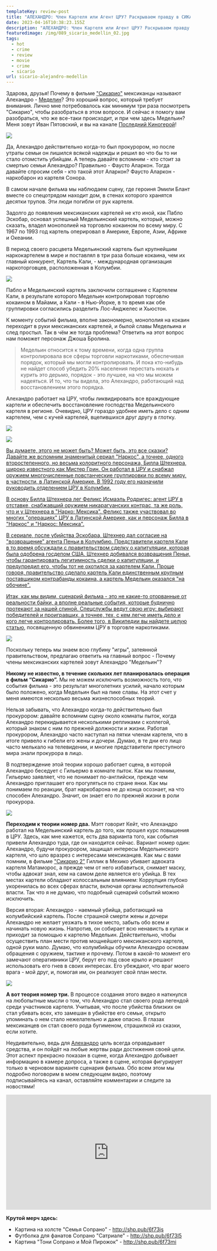 ```yaml
---
templateKey: review-post
title: "АЛЕХАНДРО: Член Картеля или Агент ЦРУ? Раскрываем правду в СИКАРИО!"
date: 2023-04-16T10:38:23.155Z
description: "АЛЕХАНДРО: Член Картеля или Агент ЦРУ? Раскрываем правду в СИКАРИО!"
featuredimage: /img/089_sicario_medellin_02.jpg
tags:
  - hot
  - crime
  - review
  - movie
  - crime
  - sicario
url: sicario-alejandro-medellin
---
```

Здарова, друзья! Почему в фильме ["Сикарио"](https://youtu.be/cbH3vL4SnPQ) мексиканцы называют Алехандро - [Меделин](https://youtu.be/cbH3vL4SnPQ)? Это хороший вопрос, который требует внимания. Лично мне потребовалось как минимум три раза посмотреть "Сикарио", чтобы разобраться в этом вопросе. И сейчас я помогу вам разобраться, что же все-таки происходит, и при чем здесь Медельин? Меня зовут Иван Пятовский, и вы на канале [Последний Киногерой](https://www.youtube.com/@IVANGEROI/videos)!

![](/img/089_sicario_medellin_02.jpg)

Да, Алехандро действительно когда-то был прокурором, но после утраты семьи он лишился всякой надежды и решил во что бы то ни стало отомстить убийцам. А теперь давайте вспомним - кто стоит за смертью семьи Алехандро? Правильно - Фаусто Аларкон. Тогда давайте спросим себя - кто такой этот Аларкон? Фаусто Аларкон - наркобарон из картеля Сонора.

В самом начале фильма мы наблюдаем сцену, где героиня Эмили Блант вместе со спецотрядом находит дом, в стенах которого хранятся десятки трупов. Эти люди погибли от рук картеля.

Задолго до появления мексиканских картелей не кто иной, как Пабло Эскобар, основал успешный Медельинский картель, который, можно сказать, владел монополией на торговлю кокаином по всему миру. С 1967 по 1993 год картель оперировал в Америке, Европе, Азии, Африке и Океании.

В период своего расцвета Медельинский картель был крупнейшим наркокартелем в мире и поставлял в три раза больше кокаина, чем их главный конкурент, Картель Кали, - международная организация наркоторговцев, расположенная в Колумбии.

![](/img/089_sicario_medellin_ru.00_00_27_23.still001.png)

Пабло и Медельинский картель заключили соглашение с Картелем Кали, в результате которого Медельин контролировал торговлю кокаином в Майами, а Кали - в Нью-Йорке, в то время как обе группировки согласились разделить Лос-Анджелес и Хьюстон.

К моменту событий фильма, вполне закономерно, монополия на кокаин переходит в руки мексиканских картелей, и былой славы Медельина и след простыл. Так в чём же тогда проблема? Ответить на этот вопрос нам поможет персонаж Джоша Бролина.

> Медельин относится к тому времени, когда одна группа контролировала все сферы торговли наркотиками, обеспечивая порядок, который мы могли контролировать. И пока кто-нибудь не найдет способ убедить 20% населения перестать нюхать и курить это дерьмо, порядок - это лучшее, на что мы можем надеяться. И то, что ты видела, это Алехандро, работающий над восстановлением этого порядка.

Алехандро работает на ЦРУ, чтобы ликвидировать все враждующие картели и обеспечить восстановление господства Медельинского картеля в регионе. Очевидно, ЦРУ гораздо удобнее иметь дело с одним картелем, чем с кучей картелей, вцепившихся друг другу в глотку.

![](/img/089_sicario_medellin_ru.00_03_30_20.still002.png)

<a href="https://www.youtube.com/channel/UC_YZJoxVlFb5ALSG9Okdmkg?sub_confirmation=1" target="_blank" rel="noreferrer">

![](/img/main.png)

Вы думаете, этого не может быть? Может быть, это все сказки? Давайте же вспомним знаменитый сериал "Наркос", а точнее, одного второстепенного, но весьма колоритного персонажа, Билла Штехнера, широко известного как Мистер Грин. Он работал в ЦРУ и снабжал оружием многочисленные повстанческие группировки по всему миру, в частности, в Латинской Америке. В 1992 году его назначили руководить отделением ЦРУ в Колумбии.

В основу Билла Штехнера лег Феликс Исмаэль Родригес: агент ЦРУ в отставке, снабжавший оружием никарагуанских контрас, та же роль, что и у Штехнера в "Нарко: Мексика". Феликс также участвовал во многих "операциях" ЦРУ в Латинской Америке, как и персонаж Билла в "Наркос" и "Наркос: Мексика".

В сериале, после убийства Эскобара, Штехнер дал согласие на "возвращение" агента Пеньи в Колумбию. Представители картеля Кали в то время обсуждали с правительством сделку о капитуляции, которая была одобрена госдепом США. Штехнер добивался возвращения Пеньи, чтобы гарантировать легитимность сделки о капитуляции, и предупредил его, чтобы тот не охотился за картелем Кали. Проще говоря, правительство сделало картель Кали единственным крупным поставщиком контрабанды кокаина, а картель Медельин оказался "на обочине".

Итак, как мы видим, сценарий фильма - это не какие-то оторванные от реальности байки, а вполне реальные события, которые буднично протекают за нашей спиной. Спецслужбы ведут свою игру: выбирают победителей и проигравших, а точнее, тех, с кем легче иметь дело и кого легче контролировать. Более того, в Википедии вы найдете [целую статью](https://ru.wikipedia.org/wiki/%D0%A3%D1%82%D0%B2%D0%B5%D1%80%D0%B6%D0%B4%D0%B5%D0%BD%D0%B8%D1%8F_%D0%BE%D0%B1_%D0%BE%D0%B1%D0%BE%D1%80%D0%BE%D1%82%D0%B5_%D0%BD%D0%B0%D1%80%D0%BA%D0%BE%D1%82%D0%B8%D0%BA%D0%BE%D0%B2_%D0%A6%D0%A0%D0%A3), посвященную обвинениям ЦРУ в торговле наркотиками.

![](/img/089_sicario_medellin_ru.00_03_41_01.still003.png)

Поскольку теперь мы знаем всю глубину "игры", затеянной правительством, предлагаю ответить на главный вопрос - Почему члены мексиканских картелей зовут Алехандро "Медельин"?

**Никому не известно, в течение скольких лет планировалась операция в фильм “Сикарио”.** Мы не можем исключить возможность того, что события фильма - это результат многолетних усилий, начало которым было положено, когда Медельин был на пике славы. На этот счет у меня имеются несколько весьма жизнеспособных теорий.

Нельзя забывать, что Алехандро когда-то действительно был прокурором: давайте вспомним сцену около комнаты пыток, когда Алехандро перекидывается несколькими репликами с коллегой, который знаком с ним по прежней должности и жизни. Работая прокурором, Алехандро часто наступал на пятки членам картеля, что в итоге привело к гибели его жены и дочери. Думаю, в те дни его лицо часто мелькало на телевидении, и многие представители преступного мира знали прокурора в лицо.

В подтверждение этой теории хорошо работает сцена, в которой Алехандро беседует с Гильермо в комнате пыток. Как мы помним, Гильермо заявляет, что не понимает по-английски, прежде чем Алехандро приглашает его прогуляться по стране янки. Как мы понимаем по реакции, брат наркобарона не до конца осознает, на что способен Алехандро. Значит, он знает его по прежней жизни в роли прокурора.

![](/img/089_sicario_medellin_ru.00_04_49_01.still004.png)

**Переходим к теории номер два.** Мэтт говорит Кейт, что Алехандро работал на Медельинский картель до того, как прошел курс повышения в ЦРУ. Здесь, как мне кажется, есть два варианта того, как события привели Алехандро туда, где он находится сейчас. Вариант номер один: Алехандро, будучи прокурором, защищал интересы Медельинского картеля, что шло вразрез с интересами мексиканцев. Как мы с вами помним, в фильме ["Сикарио 2"](https://youtu.be/EhsCuU5Yqw0) Гиллик в Мехико убивает адвоката картеля Матаморос, а прежде чем от него избавиться, снимает маску, чтобы адвокат знал, кем на самом деле является его убийца. В тех местах картели обладают колоссальным влиянием: Коррупция глубоко укоренилась во всех сферах власти, включая органы исполнительной власти. Так что я не думаю, что подобный сценарий событий можно исключить.

Версия вторая: Алехандро - наемный убийца, работающий на колумбийский картель. После страшной смерти жены и дочери Алехандро не желает уезжать в тихое место, забыть обо всем и начинать новую жизнь. Напротив, он собирает всю ненависть в кулак и приходит за помощью к картелю Медельин. Действительно, чтобы осуществить план мести против мощнейшего мексиканского картеля, одной руки мало. Думаю, что колумбийцы обучили Алехандро основам обращения с оружием, тактике и прочему. Потом в какой-то момент его замечают оперативники ЦРУ, берут его под свое крыло и решают использовать его гнев в своих интересах. Его убеждают, что враг моего врага - мой друг, и, помогая им, он реализует свой план мести.

![](/img/089_sicario_medellin_ru.00_05_52_04.still005.png)

**А вот теория номер три.** В процессе создания этого видео я наткнулся на любопытные мысли о том, что Алехандро стал своего рода легендой среди участников картеля. Учитывая, что после убийства близких он стал убивать всех, кто замешан в убийстве его семьи, открыто упоминать о нем стало нежелательно и даже опасно. В глазах мексиканцев он стал своего рода бугименом, страшилкой из сказки, если хотите.

Неудивительно, ведь для [Алехандро](https://youtu.be/EhsCuU5Yqw0) цель всегда оправдывает средства, и он пойдёт на любые жертвы ради достижения своей цели. Этот аспект прекрасно показан в сцене, когда Алехандро добывает информацию в камере допроса, а также в сцене, которая фигурирует только в черновом варианте сценария фильма. Обо всем этом мы подробно поговорим в моем следующем видео, поэтому подписывайтесь на канал, оставляйте комментарии и следите за новостями!

<div class="video-container"><iframe width="560" height="315" src="https://www.youtube.com/embed/cbH3vL4SnPQ" title="YouTube video player" frameborder="0" allow="accelerometer; autoplay; clipboard-write; encrypted-media; gyroscope; picture-in-picture; web-share" allowfullscreen></iframe></div>

**Крутой мерч здесь:**

* Картина на холсте "Семья Сопрано" - http://shp.pub/6f73js
* Футболка для фанатов Сопрано "Сатриале" - http://shp.pub/6f73l5
* Картина "Тони Сопрано и Мой Пирожок" - http://shp.pub/6f73mi